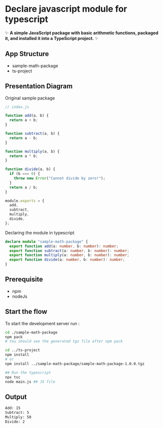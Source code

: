# Declare javascript module for typescript

✨ **A simple JavaScript package with basic arithmetic functions, packaged it, and installed it into a TypeScript project.** ✨

## App Structure

- sample-math-package
- ts-project

## Presentation Diagram

Original sample package

```js
// index.js

function add(a, b) {
  return a + b;
}

function subtract(a, b) {
  return a - b;
}

function multiply(a, b) {
  return a * b;
}

function divide(a, b) {
  if (b === 0) {
    throw new Error("Cannot divide by zero!");
  }
  return a / b;
}

module.exports = {
  add,
  subtract,
  multiply,
  divide,
};
```

Declaring the module in typescript

```ts
declare module "sample-math-package" {
  export function add(a: number, b: number): number;
  export function subtract(a: number, b: number): number;
  export function multiply(a: number, b: number): number;
  export function divide(a: number, b: number): number;
}
```

## Prerequisite

- npm
- nodeJs

## Start the flow

To start the development server run :

```bash script
cd ./sample-math-package
npm pack
# You should see the generated tgz file after npm pack

cd ../ts-project
npm install
# or
npm install ../sample-math-package/sample-math-package-1.0.0.tgz

## Run the typescript
npx tsc
node main.js ## JS file
```

## Output

```bash script
Add: 15
Subtract: 5
Multiply: 50
Divide: 2
```

